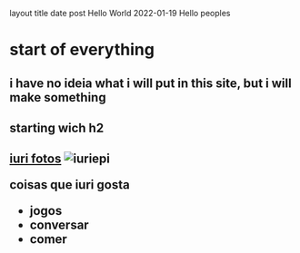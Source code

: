 layout	title	date
post
Hello World
2022-01-19
Hello peoples

<h1> start of everything</h1>
<p><h2> i have no ideia what i will put in this site, but i will make something<h2></p>
<h2> starting wich h2<h2>
<!--easteregg-->
  <a href="https://www.instagram.com/iuri_epi/" target="_blank">iuri fotos</a> 
<img src="https://www.instagram.com/iuri_epi/" alt="iuriepi">

<p> coisas que iuri gosta<p>
<ul>
  <li>jogos</li>
  <li>conversar</li>
  <li>comer</li>
  </ul>
  
    
